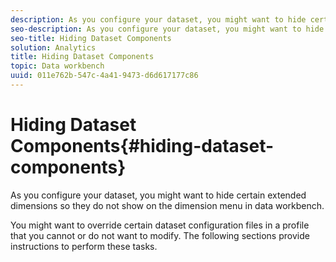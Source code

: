 ```yaml
---
description: As you configure your dataset, you might want to hide certain extended dimensions so they do not show on the dimension menu in data workbench.
seo-description: As you configure your dataset, you might want to hide certain extended dimensions so they do not show on the dimension menu in data workbench.
seo-title: Hiding Dataset Components
solution: Analytics
title: Hiding Dataset Components
topic: Data workbench
uuid: 011e762b-547c-4a41-9473-d6d617177c86
---
```


# Hiding Dataset Components{#hiding-dataset-components}

As you configure your dataset, you might want to hide certain extended dimensions so they do not show on the dimension menu in data workbench.

You might want to override certain dataset configuration files in a profile that you cannot or do not want to modify. The following sections provide instructions to perform these tasks. 
